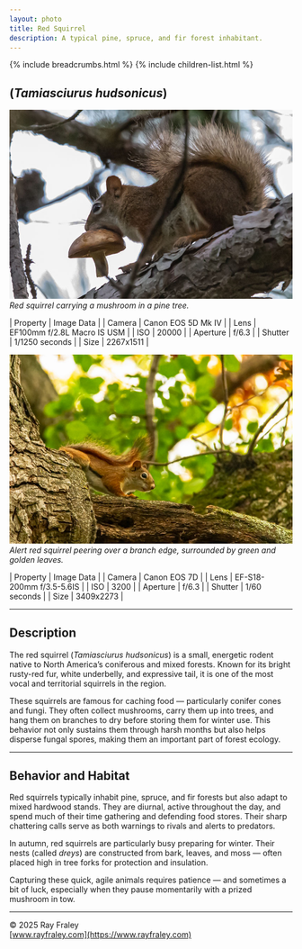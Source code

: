 ```yaml
---
layout: photo
title: Red Squirrel
description: A typical pine, spruce, and fir forest inhabitant.
---
```


{% include breadcrumbs.html %}
{% include children-list.html %}

## (*Tamiasciurus hudsonicus*)

![Red squirrel with mushroom](/gallery/animals/mammals/assets/red-squirrel/E21A6162-2.jpg)
*Red squirrel carrying a mushroom in a pine tree.*

| Property | Image Data |
| Camera | Canon EOS 5D Mk IV |
| Lens | EF100mm f/2.8L Macro IS USM |
| ISO | 20000 |
| Aperture | f/6.3 |
| Shutter | 1/1250 seconds |
| Size | 2267x1511 |

![Red squirrel on branch](/gallery/animals/mammals/assets/red-squirrel/IMG_7404.jpg)
*Alert red squirrel peering over a branch edge, surrounded by green and golden leaves.*

| Property | Image Data |
| Camera | Canon EOS 7D |
| Lens | EF-S18-200mm f/3.5-5.6IS |
| ISO | 3200 |
| Aperture | f/6.3 |
| Shutter | 1/60 seconds |
| Size | 3409x2273 |

---

## Description

The red squirrel (*Tamiasciurus hudsonicus*) is a small, energetic rodent native to North America’s coniferous and mixed forests. Known for its bright rusty-red fur, white underbelly, and expressive tail, it is one of the most vocal and territorial squirrels in the region.

These squirrels are famous for caching food — particularly conifer cones and fungi. They often collect mushrooms, carry them up into trees, and hang them on branches to dry before storing them for winter use. This behavior not only sustains them through harsh months but also helps disperse fungal spores, making them an important part of forest ecology.

---

## Behavior and Habitat

Red squirrels typically inhabit pine, spruce, and fir forests but also adapt to mixed hardwood stands. They are diurnal, active throughout the day, and spend much of their time gathering and defending food stores. Their sharp chattering calls serve as both warnings to rivals and alerts to predators.

In autumn, red squirrels are particularly busy preparing for winter. Their nests (called *dreys*) are constructed from bark, leaves, and moss — often placed high in tree forks for protection and insulation.

Capturing these quick, agile animals requires patience — and sometimes a bit of luck, especially when they pause momentarily with a prized mushroom in tow.

---

© 2025 Ray Fraley  
[www.rayfraley.com](https://www.rayfraley.com)
